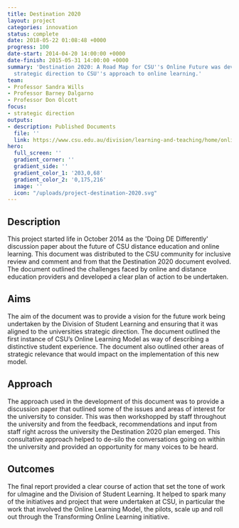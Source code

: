 ```yaml
---
title: Destination 2020
layout: project
categories: innovation
status: complete
date: 2018-05-22 01:08:48 +0000
progress: 100
date-start: 2014-04-20 14:00:00 +0000
date-finish: 2015-05-31 14:00:00 +0000
summary: 'Destination 2020: A Road Map for CSU''s Online Future was developed to provide
  strategic direction to CSU''s approach to online learning.'
team:
- Professor Sandra Wills
- Professor Barney Dalgarno
- Professor Don Olcott
focus:
- strategic direction
outputs:
- description: Published Documents
  file: ''
  link: https://www.csu.edu.au/division/learning-and-teaching/home/online-learning/strategic-directions/roadmap
hero:
  full_screen: ''
  gradient_corner: ''
  gradient_side: ''
  gradient_color_1: '203,0,68'
  gradient_color_2: '0,175,216'
  image: ''
  icon: "/uploads/project-destination-2020.svg"
---
```

## Description

This project started life in October 2014 as the 'Doing DE Differently' discussion paper about the future of CSU distance education and online learning. This document was distributed to the CSU community for inclusive review and comment and from that the Destination 2020 document evolved. The document outlined the challenges faced by online and distance education providers and developed a clear plan of action to be undertaken.

## Aims

The aim of the document was to provide a vision for the future work being undertaken by the Division of Student Learning and ensuring that it was aligned to the universities strategic direction. The document outlined the first instance of CSU’s Online Learning Model as way of describing a distinctive student experience. The document also outlined other areas of strategic relevance that would impact on the implementation of this new model.

## Approach

The approach used in the development of this document was to provide a discussion paper that outlined some of the issues and areas of interest for the university to consider. This was then workshopped by staff throughout the university and from the feedback, recommendations and input from staff right across the university the Destination 2020 plan emerged. This consultative approach helped to de-silo the conversations going on within the university and provided an opportunity for many voices to be heard.   

## Outcomes

The final report provided a clear course of action that set the tone of work for uImagine and the Division of Student Learning. It helped to spark many of the initiatives and project that were undertaken at CSU, in particular the work that involved the Online Learning Model, the pilots, scale up and roll out through the Transforming Online Learning initiative.
